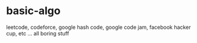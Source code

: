 # basic-algo
leetcode, codeforce, google hash code, google code jam, facebook hacker cup, etc ... all boring stuff

